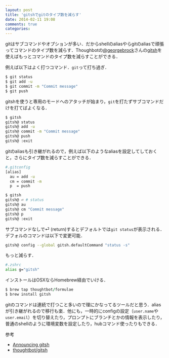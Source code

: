 ```yaml
---
layout: post
title: 'gitshでgitのタイプ数を減らす'
date: 2014-02-11 19:08
comments: true
categories: 
---
```


gitはサブコマンドやオプションが多い．だからshellのaliasやらgitのaliasで頑張ってコマンドのタイプ数を減らす．Thoughbotの[@georgebrock](https://twitter.com/georgebrock)さんの[gitsh](https://github.com/thoughtbot/gitsh)を使えばもっとコマンドのタイプ数を減らすことができる．

例えば以下はよく打つコマンド．`git`って打ち過ぎ．

```bash
$ git status
$ git add -u
$ git commit -m "Commit message"
$ git push
```

gitshを使うと専用のモードへのアタッチが始まり，`git`を打たずサブコマンドだけを打てばよくなる．

```bash
$ gitsh
gitsh@ status
gitsh@ add -u
gitsh@ commit -m "Commit message"
gitsh@ push
gitsh@ :exit
```

gitのaliasも引き継がれるので，例えば以下のようなaliasを設定してしておくと，さらにタイプ数を減らすことができる．

```bash
#.gitconfig
[alias]
  au = add -u
  cm = commit -m
  p  = push
```

```bash
$ gitsh
gitsh@ ⏎ # status
gitsh@ au
gitsh@ cm "Commit message"
gitsh@ p
gitsh@ :exit
```

サブコマンドなしで⏎ (return)するとデフォルトでは`git status`が表示される．デフォルのコマンドは以下で変更可能．

```bash
gitsh@ config --global gitsh.defaultCommand "status -s"
```

もっと減らす．

```bash
#.zshrc
alias g="gitsh"
```

インストールはOSXならHomebrew経由でいける．

```ruby
$ brew tap thoughtbot/formulae
$ brew install gitsh
```

gitのコマンドは連続で打つこと多いので理にかなってるツールだと思う．aliasが引き継がれるので移行も楽．他にも，一時的にconfigの設定（`user.name`や`user.email`）を切り替えたり，プロンプトにブランチとかの情報を表示したり，普通のshellのように環境変数を設定したり，hubコマンド使ったりもできる．

参考

- [Announcing gitsh](http://robots.thoughtbot.com/announcing-gitsh)
- [thoughtbot/gitsh](https://github.com/thoughtbot/gitsh)

